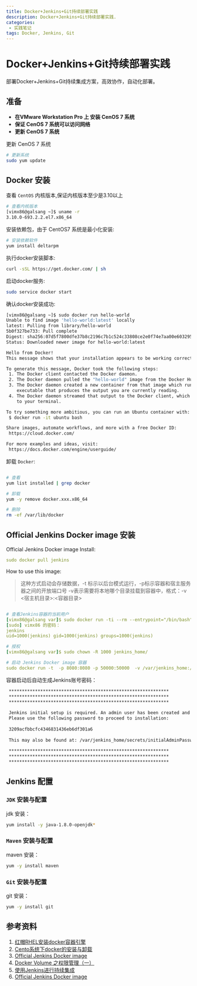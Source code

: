 ```yaml
---
title: Docker+Jenkins+Git持续部署实践
description: Docker+Jenkins+Git持续部署实践.
categories:
 - 实践笔记
tags: Docker, Jenkins, Git
---
```


# Docker+Jenkins+Git持续部署实践

部署Docker+Jenkins+Git持续集成方案，高效协作，自动化部署。

## 准备

- **在VMware Workstation Pro 上 安装 CenOS 7 系统**
- **保证 CenOS 7 系统可以访问网络**
- **更新 CenOS 7 系统**

更新 CenOS 7 系统

```sh
# 更新系统
sudo yum update
```

## Docker 安装

查看 `CentOS` 内核版本,保证内核版本至少是3.10以上

```sh
# 查看内核版本
[vimx86@galsang ~]$ uname -r
3.10.0-693.2.2.el7.x86_64
```

安装依赖包，由于 CentOS7 系统是最小化安装:

```sh
# 安装依赖软件
yum install deltarpm
```

执行docker安装脚本:

```sh
curl -sSL https://get.docker.com/ | sh
```

启动docker服务:

```sh
sudo service docker start
```

确认docker安装成功:
```sh
[vimx86@galsang ~]$ sudo docker run hello-world
Unable to find image 'hello-world:latest' locally
latest: Pulling from library/hello-world
5b0f327be733: Pull complete 
Digest: sha256:07d5f7800dfe37b8c2196c7b1c524c33808ce2e0f74e7aa00e603295ca9a0972
Status: Downloaded newer image for hello-world:latest

Hello from Docker!
This message shows that your installation appears to be working correctly.

To generate this message, Docker took the following steps:
 1. The Docker client contacted the Docker daemon.
 2. The Docker daemon pulled the "hello-world" image from the Docker Hub.
 3. The Docker daemon created a new container from that image which runs the
    executable that produces the output you are currently reading.
 4. The Docker daemon streamed that output to the Docker client, which sent it
    to your terminal.

To try something more ambitious, you can run an Ubuntu container with:
 $ docker run -it ubuntu bash

Share images, automate workflows, and more with a free Docker ID:
 https://cloud.docker.com/

For more examples and ideas, visit:
 https://docs.docker.com/engine/userguide/
```

卸载 `Docker`:

```sh

# 查看
yum list installed | grep docker 

# 卸载
yum -y remove docker.xxx.x86_64

# 删除
rm -ef /var/lib/docker

```

## Official Jenkins Docker image 安装

Official Jenkins Docker image Install:

```yml
sudo docker pull jenkins
```

How to use this image:

> 这种方式启动会存储数据，-t 标示以后台模式运行，-p标示容器和宿主服务器之间的开放端口号 
-v表示需要将本地哪个目录挂载到容器中，格式：-v <宿主机目录>:<容器目录> 

```yml

# 查看Jenkins容器的当前用户
[vimx86@galsang var]$ sudo docker run -ti --rm --entrypoint="/bin/bash" jenkins -c "whoami && id"  
[sudo] vimx86 的密码：
jenkins
uid=1000(jenkins) gid=1000(jenkins) groups=1000(jenkins)

# 授权
[vimx86@galsang var]$ sudo chown -R 1000 jenkins_home/

# 启动 Jenkins Docker image 容器
sudo docker run -t  -p 8080:8080 -p 50000:50000  -v /var/jenkins_home:/var/jenkins_home --name jenkins jenkins
```

容器启动后自动生成Jenkins账号密码：

```sh
 *************************************************************
 *************************************************************
 *************************************************************
 
 Jenkins initial setup is required. An admin user has been created and a password generated.
 Please use the following password to proceed to installation:
 
 3209acfbbcfc4346831436eb6df301a6
 
 This may also be found at: /var/jenkins_home/secrets/initialAdminPassword
 
 *************************************************************
 *************************************************************
 *************************************************************
```

## Jenkins 配置

### `JDK` 安装与配置

jdk 安装：

```sh
yum install -y java-1.8.0-openjdk*
```

### `Maven` 安装与配置

maven 安装：

```sh
yum -y install maven
```

### `Git` 安装与配置

git 安装：

```sh
yum -y install git
```



## 参考资料

1. [红帽RHEL安装docker容器引擎](http://www.docker.org.cn/book/install/install-docker-on-rhel-29.html)
2. [Cento系统下docker的安装与卸载](http://blog.csdn.net/a527219336/article/details/50800181)
3. [Official Jenkins Docker image](https://hub.docker.com/_/jenkins/)
4. [Docker Volume 之权限管理（一）](http://blog.csdn.net/yulei_qq/article/details/53228601)
5. [使用Jenkins进行持续集成](https://www.liaoxuefeng.com/article/001463233913442cdb2d1bd1b1b42e3b0b29eb1ba736c5e000)
6. [Official Jenkins Docker image](https://hub.docker.com/_/jenkins/)

